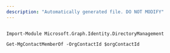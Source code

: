 ```yaml
---
description: "Automatically generated file. DO NOT MODIFY"
---
```


```powershellv1

Import-Module Microsoft.Graph.Identity.DirectoryManagement

Get-MgContactMemberOf -OrgContactId $orgContactId

```
